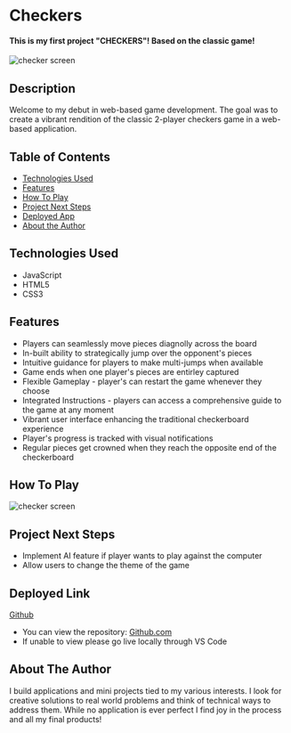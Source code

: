 # Checkers

#### This is my first project "CHECKERS"! Based on the classic game!
<img src="./images/screenshot#1.png" alt="checker screen"/>

## Description
Welcome to my debut in web-based game development. The goal was to create a vibrant rendition of the classic 2-player checkers game in a web-based application. 

## Table of Contents
* [Technologies Used](#technologiesused)
* [Features](#features)
* [How To Play](#Howtoplay)
* [Project Next Steps](#nextsteps)
* [Deployed App](#deployment)
* [About the Author](#author)

## <a name="technologiesused"></a>Technologies Used
* JavaScript
* HTML5
* CSS3


## Features
* Players can seamlessly move pieces diagnolly across the board
* In-built ability to strategically jump over the opponent's pieces
* Intuitive guidance for players to make multi-jumps when available
* Game ends when one player's pieces are entirley captured
* Flexible Gameplay - player's can restart the game whenever they choose
* Integrated Instructions - players can access a comprehensive guide to the game at any moment
* Vibrant user interface enhancing the traditional checkerboard experience
* Player's progress is tracked with visual notifications
* Regular pieces get crowned when they reach the opposite end of the checkerboard



## <a name="howtoplay"></a>How To Play
<img src="./images/screenshot#2.png" alt="checker screen"/>


## <a name="nextsteps"></a>Project Next Steps
* Implement AI feature if player wants to play against the computer
* Allow users to change the theme of the game

## <a name="deployment"></a>Deployed Link
[Github](https://singhjb15.github.io/Checkers/)

* You can view the repository:
[Github.com](https://github.com/SinghJB15/Checkers)
* If unable to view please go live locally through VS Code
    

## <a name="author"></a>About The Author
I build applications and mini projects tied to my various interests. I look for creative solutions to real world problems and think of technical ways to address them. While no application is ever perfect I find joy in the process and all my final products!